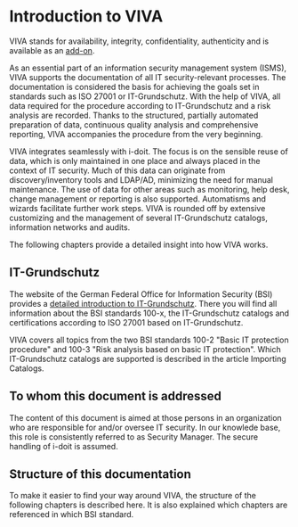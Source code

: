 # Introduction to VIVA

VIVA stands for availability, integrity, confidentiality, authenticity and is available as an [add-on](./../index.md).

As an essential part of an information security management system (ISMS), VIVA supports the documentation of all IT security-relevant processes. The documentation is considered the basis for achieving the goals set in standards such as ISO 27001 or IT-Grundschutz. With the help of VIVA, all data required for the procedure according to IT-Grundschutz and a risk analysis are recorded. Thanks to the structured, partially automated preparation of data, continuous quality analysis and comprehensive reporting, VIVA accompanies the procedure from the very beginning.

VIVA integrates seamlessly with i-doit. The focus is on the sensible reuse of data, which is only maintained in one place and always placed in the context of IT security. Much of this data can originate from discovery/inventory tools and LDAP/AD, minimizing the need for manual maintenance. The use of data for other areas such as monitoring, help desk, change management or reporting is also supported. Automatisms and wizards facilitate further work steps. VIVA is rounded off by extensive customizing and the management of several IT-Grundschutz catalogs, information networks and audits.

The following chapters provide a detailed insight into how VIVA works.

IT-Grundschutz
--------------

The website of the German Federal Office for Information Security (BSI) provides a [detailed introduction to IT-Grundschutz](https://www.bsi.bund.de/EN/Home/home_node.html). There you will find all information about the BSI standards 100-x, the IT-Grundschutz catalogs and certifications according to ISO 27001 based on IT-Grundschutz.

VIVA covers all topics from the two BSI standards 100-2 "Basic IT protection procedure" and 100-3 "Risk analysis based on basic IT protection". Which IT-Grundschutz catalogs are supported is described in the article Importing Catalogs.

To whom this document is addressed
----------------------------------

The content of this document is aimed at those persons in an organization who are responsible for and/or oversee IT security. In our knowlede base, this role is consistently referred to as Security Manager. The secure handling of i-doit is assumed.

Structure of this documentation
-------------------------------

To make it easier to find your way around VIVA, the structure of the following chapters is described here. It is also explained which chapters are referenced in which BSI standard.

